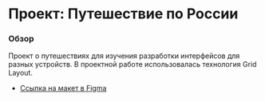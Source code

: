# Проект: Путешествие по России

### Обзор
Проект о путешествиях для изучения разработки интерфейсов для разных устройств.
В проектной работе использовалась технология Grid Layout.

* [Ссылка на макет в Figma](https://www.figma.com/file/5S2WSbEFL6awjVWJ0NWL8Q/Sprint-3_-Russia-_-desktop-mobile?node-id=28503%3A0)
